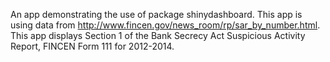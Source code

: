 An app demonstrating the use of package shinydashboard. This app is using data from http://www.fincen.gov/news_room/rp/sar_by_number.html. This app displays Section 1 of the Bank Secrecy Act Suspicious Activity Report, FINCEN Form 111 for 2012-2014.
